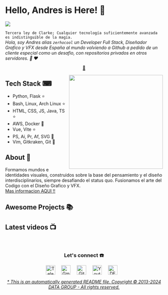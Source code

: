 # Hello, Andres is Here! 👋

<a href="https://github.com/datagroupssl/">
<img align="center" height="auto" width="auto" src="https://i.postimg.cc/5tgQctHt/wallpaper5-min.jpg"/>
</a>

<br>


`Tercera ley de Clarke; Cualquier tecnología suficientemente avanzada es indistinguible de la magia.`<br><em>  Hola, soy Andres alias `zerhocool` un Developer Full Stack, Diseñador Grafico y VFX desde España al mundo volviendo a Github a pedido de un cliente especial como un desafio, con repositorios privados en otros servidores. 🐑 ❤️</em>


<p align="center">
<a href="https://github.com/datagroupssl/datagroupssl/blob/master/ai.md">🧰</a>
</p>


<a href="https://github.com/datagroupssl/">
<img align="right" height="auto" width="300" src="https://i.postimg.cc/5tgQctHt/wallpaper5-min.jpg"/>
</a>


## Tech Stack ⌨
- Python, Flask ⭐
- Bash, Linux, Arch Linux ⭐
- HTML, CSS, JS, Java, TS ⭐
- AWS, Docker 🔱
- Vue, Vite ⭐
-  PS, Ai, Pr, Af, SVG 🔱
- Vim, Gitkraken, Git 🔱


## About 🧸
Formamos mundos e identidades visuales, construidos sobre la base del pensamiento y el diseño interdisciplinarios, siempre desafiando el status quo. Fusionamos el arte del Codigo con el Diseño Grafico y VFX. <br> <a href="https://github.com/datagroupssl/datagroupssl/blob/master/perfil.md">Mas informacion AQUI !!</a>


## Awesome Projects 📚



## Latest videos 📺
<p align="center"></p>


<br>

<div align="center">
<h3 align="center">Let's connect ☎️</h3>
</div>
<p align="center">
<a href="https://t.me/zerhocool" target="blank">
<img align="center" width="30px" alt="Telegram" src="https://res.cloudinary.com/dsckwiyuz/image/upload/v1732817247/telegram_pexuvg.svg"/></a> &nbsp; &nbsp;
<a href="mailto:datagroupssl@gmail.com" target="blank">
<img align="center" width="30px" alt="Gmail" src="https://res.cloudinary.com/dsckwiyuz/image/upload/v1732817242/gmail_fw2wpz.svg"/></a> &nbsp; &nbsp;
<a href="https://github.com/datagroupssl" target="blank">
<img align="center" width="30px" alt="Github" src="https://res.cloudinary.com/dsckwiyuz/image/upload/v1732817267/Github_dark_e9cyaa.svg"/></a> &nbsp; &nbsp;
<a href="https://www.youtube.com/@zerhocool" target="blank">
<img align="center" width="30px" alt="Youtube" src="https://res.cloudinary.com/dsckwiyuz/image/upload/v1732718064/youtube_jm0bhx.svg"/></a> &nbsp; &nbsp;
<a href="https://dev.to" target="blank">
<img align="center" width="30px" alt="DEV" src="https://res.cloudinary.com/dsckwiyuz/image/upload/v1732840943/daily.dev_dark_bawkdy.svg"/></a> &nbsp; &nbsp;

</p>


<div align="center"><em><a href="https://github.com/datagroupssl">* This is an automatically generated README file. Copyright © 2013-2024 DATA GROUP - All rights reserved.</a></em></div>

